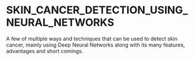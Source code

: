 # SKIN_CANCER_DETECTION_USING_NEURAL_NETWORKS
A few of multiple ways and techniques that can be used to detect skin cancer, mainly using Deep Neural Networks along with its many features, advantages and short comings.
